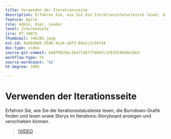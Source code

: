 ```yaml
---
title: Verwenden der Iterationsseite
description: Erfahren Sie, wie Sie die Iterationsstatusleiste lesen, die Burndown-Grafik finden und lesen sowie Storys im Iterations-Storyboard anzeigen und verschieben können.
feature: Agile
role: Admin, User, Leader
level: Intermediate
jira: KT-10875
thumbnail: 346285.jpeg
exl-id: 9ad64b05-55d6-4ca4-a8f3-89a1c2c54f34
doc-type: video
source-git-commit: bbdf99c6bc1be714077fd94fc3f8325394de36b3
workflow-type: ht
source-wordcount: '62'
ht-degree: 100%

---
```


# Verwenden der Iterationsseite

Erfahren Sie, wie Sie die Iterationsstatusleiste lesen, die Burndown-Grafik finden und lesen sowie Storys im Iterations-Storyboard anzeigen und verschieben können.

>[!VIDEO](https://video.tv.adobe.com/v/346285/?quality=12&learn=on&enablevpops=1)
